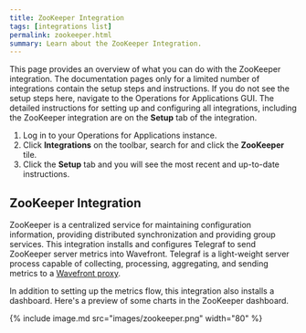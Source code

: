 ```yaml
---
title: ZooKeeper Integration
tags: [integrations list]
permalink: zookeeper.html
summary: Learn about the ZooKeeper Integration.
---
```


This page provides an overview of what you can do with the ZooKeeper integration. The documentation pages only for a limited number of integrations contain the setup steps and instructions. If you do not see the setup steps here, navigate to the Operations for Applications GUI. The detailed instructions for setting up and configuring all integrations, including the ZooKeeper integration are on the **Setup** tab of the integration.

1. Log in to your Operations for Applications instance. 
2. Click **Integrations** on the toolbar, search for and click the **ZooKeeper** tile. 
3. Click the **Setup** tab and you will see the most recent and up-to-date instructions.

## ZooKeeper Integration

ZooKeeper is a centralized service for maintaining configuration information, providing distributed synchronization and providing group services.
This integration installs and configures Telegraf to send ZooKeeper server metrics into Wavefront. Telegraf is a light-weight server process capable of collecting, processing, aggregating, and sending metrics to a [Wavefront proxy](https://docs.wavefront.com/proxies.html).

In addition to setting up the metrics flow, this integration also installs a dashboard. Here's a preview of some charts in the ZooKeeper dashboard.

{% include image.md src="images/zookeeper.png" width="80" %}




